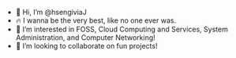 - 👋 Hi, I’m @hsengiviaJ
- 🔥 I wanna be the very best, like no one ever was.
- 👀 I’m interested in FOSS, Cloud Computing and Services, System Administration, and Computer Networking!
- 💞️ I’m looking to collaborate on fun projects!
